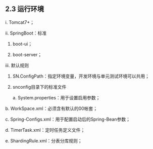 ## 2.3 运行环境

i. Tomcat7+；

ii. SpringBoot：标准

1. boot-ui；

2. boot-server；

iii. 默认规则

1. SN.ConfigPath：指定环境变量，开发环境与单元测试环境可以共用；

2. snconfig目录下的标准文件

   a. System.properties：用于设置启用参数；

  b. WorkSpace.xml：必须含有默认的00帐套；































  c. Spring-Configs.xml：用于配置启动后的Spring-Bean参数；































  d. TimerTask.xml：定时任务定义文件；































  e. ShardingRule.xml：分表分库规则；



